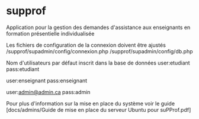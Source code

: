 # supprof
 Application pour la gestion des demandes d'assistance aux enseignants en formation présentielle individualisée 


Les fichiers de configuration de la connexion doivent être ajustés
/supprof/supadmin/config/connexion.php
/supprof/supadmin/config/db.php

Nom d'utilisateurs par défaut inscrit dans la base de données
user:etudiant
pass:etudiant

user:enseignant
pass:enseignant

user:admin@admin.ca
pass:admin

Pour plus d'information sur la mise en place du système voir le guide [docs/admins/Guide de mise en place du serveur Ubuntu pour suPProf.pdf]


